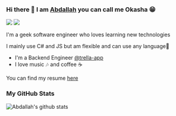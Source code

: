 
### Hi there 👋  I am [Abdallah](https://www.linkedin.com/in/abdallah-okasha/ "https://www.linkedin.com/in/abdallah-okasha/") you can call me Okasha 😁

<p>
    <a href="https://www.linkedin.com/in/abdallah-okasha/"><img src="https://img.shields.io/badge/linkedin-%230177B5?style=flat&logo=linkedin&logoColor=white"/></a>
    <a href="https://stackoverflow.com/users/5863487/abdallah-okasha?tab=profile"><img src="https://img.shields.io/badge/stackoverflow-%230177B5?logo=stackoverflow"/></a>
</p>
  
I'm a geek software engineer who loves learning new technologies 

I mainly use C# and JS but am flexible and can use any language🕺

- I'm a Backend Engineer [@trella-app](https://www.trella.app/)
- I love music 🎶 and coffee ☕️

You can find my resume <a href="https://drive.google.com/file/d/1nwnNFQ9xNycx0S2sv4u9Bec6yc7m0534">here</a>

### My GitHub Stats

![Abdallah's github stats](https://github-readme-stats.vercel.app/api?username=abdallahokasha&show_icons=true)
